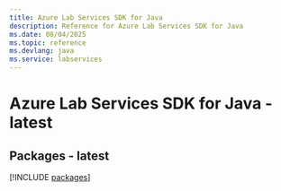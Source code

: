 ```yaml
---
title: Azure Lab Services SDK for Java
description: Reference for Azure Lab Services SDK for Java
ms.date: 08/04/2025
ms.topic: reference
ms.devlang: java
ms.service: labservices
---
```

# Azure Lab Services SDK for Java - latest
## Packages - latest
[!INCLUDE [packages](lab-services-index.md)]